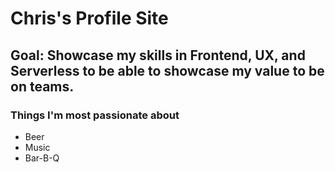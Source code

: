 # Chris's Profile Site

## Goal: Showcase my skills in Frontend, UX, and Serverless to be able to showcase my value to be on teams.

### Things I'm most passionate about
- Beer
- Music
- Bar-B-Q 